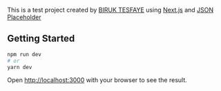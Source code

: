 This is a test project created by [BIRUK TESFAYE](https://biruk.kelaltech.com) using [Next.js](https://nextjs.org/) and [JSON Placeholder](https://jsonplaceholder.typicode.com/)

## Getting Started

```bash
npm run dev
# or
yarn dev
```

Open [http://localhost:3000](http://localhost:3000) with your browser to see the result.
